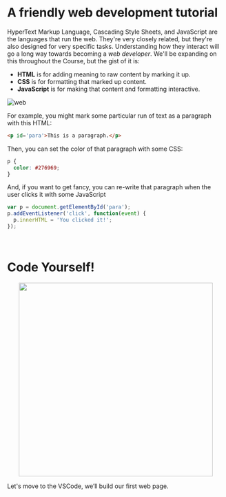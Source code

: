 # A friendly web development tutorial

HyperText Markup Language, Cascading Style Sheets, and JavaScript are the languages that run the web. They're very closely related, but they're also designed for very specific tasks. Understanding how they interact will go a long way towards becoming a _web developer_. We'll be expanding on this throughout the Course, but the gist of it is:

- **HTML** is for adding meaning to raw content by marking it up.
- **CSS** is for formatting that marked up content.
- **JavaScript** is for making that content and formatting interactive.


![web](https://internetingishard.netlify.app/html-css-javascript-905348.7c291929.png)

For example, you might mark some particular run of text as a paragraph with this HTML:

```html
<p id='para'>This is a paragraph.</p>
```

Then, you can set the color of that paragraph with some CSS:

```css
p {
  color: #276969;
}
```
And, if you want to get fancy, you can re-write that paragraph when the user clicks it with some JavaScript 

```js
var p = document.getElementById('para');
p.addEventListener('click', function(event) {
  p.innerHTML = 'You clicked it!';
});
```

<br>

# Code Yourself!


<p align="center">
  <img width="450" src="https://internetingishard.netlify.app/becoming-a-web-developer-0530f1.3b5388b5.png">
</p>


 Let's move to the VSCode, we’ll build our first web page.
